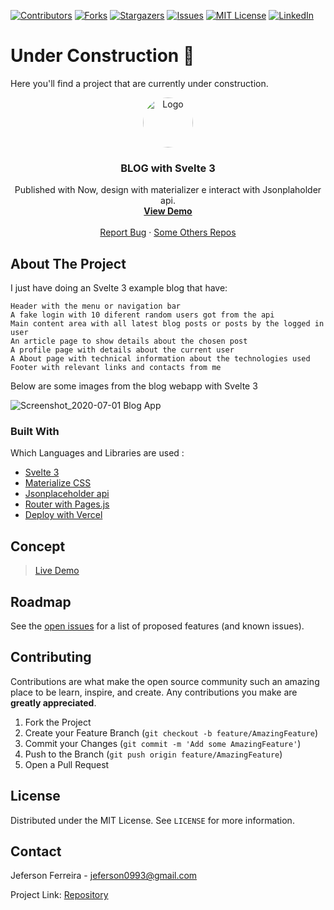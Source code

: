 [![Contributors][contributors-shield]][contributors-url]
[![Forks][forks-shield]][forks-url]
[![Stargazers][stars-shield]][stars-url]
[![Issues][issues-shield]][issues-url]
[![MIT License][license-shield]][license-url]
[![LinkedIn][linkedin-shield]][linkedin-url]
<br />
# Under Construction :construction:

Here you'll find a project that are currently under construction.
<br />
<p align="center">
  <a href="https://github.com/othneildrew/Best-README-Template">
    <img src="https://user-images.githubusercontent.com/29678099/71330693-1ed06d80-250d-11ea-9b98-a04279392272.jpeg" alt="Logo" width="80" height="80" style="border-radius: 50%;">
  </a>

  <h3 align="center">BLOG with Svelte 3</h3>

  <p align="center">
    Published with Now, design with materializer e interact with Jsonplaholder api.
    <br />
    <a href="https://svelte-blog.vercel.app/"><strong>View Demo</strong></a>
    <br />
    <br />
    <a href="https://github.com/jeferson0993/svelte-blog/issues">Report Bug</a>
    ·
    <a href="https://github.com/jeferson0993/">Some Others Repos</a>
  </p>
</p>

<!-- ABOUT THE PROJECT -->
## About The Project

 I just have doing an Svelte 3 example blog that have:


    Header with the menu or navigation bar
    A fake login with 10 diferent random users got from the api
    Main content area with all latest blog posts or posts by the logged in user
    An article page to show details about the chosen post
    A profile page with details about the current user
    A About page with technical information about the technologies used
    Footer with relevant links and contacts from me


Below are some images from the blog webapp with Svelte 3

![Screenshot_2020-07-01 Blog App](https://user-images.githubusercontent.com/29678099/86266627-de2c6d80-bb9b-11ea-8fae-b0da14caa27c.png)

### Built With
Which Languages and Libraries are used :
* [Svelte 3](https://svelte.dev/)
* [Materialize CSS](https://materializecss.com/about.html)
* [Jsonplaceholder api](https://jsonplaceholder.typicode.com/)
* [Router with Pages.js](https://www.npmjs.com/package/page)
* [Deploy with Vercel](https://vercel.com/home)

## Concept

> [Live Demo](https://svelte-blog.vercel.app/)

<!-- ROADMAP -->
## Roadmap

See the [open issues](https://github.com/jeferson0993/svelte-blog/issues) for a list of proposed features (and known issues).



<!-- CONTRIBUTING -->
## Contributing

Contributions are what make the open source community such an amazing place to be learn, inspire, and create. Any contributions you make are **greatly appreciated**.

1. Fork the Project
2. Create your Feature Branch (`git checkout -b feature/AmazingFeature`)
3. Commit your Changes (`git commit -m 'Add some AmazingFeature'`)
4. Push to the Branch (`git push origin feature/AmazingFeature`)
5. Open a Pull Request



<!-- LICENSE -->
## License

Distributed under the MIT License. See `LICENSE` for more information.



<!-- CONTACT -->
## Contact

Jeferson Ferreira - jeferson0993@gmail.com

Project Link: [Repository](https://github.com/jeferson0993/svelte-blog)



<!-- MARKDOWN LINKS & IMAGES -->
<!-- https://www.markdownguide.org/basic-syntax/#reference-style-links -->
[contributors-shield]: https://img.shields.io/github/contributors/jeferson0993/svelte-blog.svg?style=flat-square
[contributors-url]: https://github.com/jeferson0993/svelte-blog/graphs/contributors
[forks-shield]: https://img.shields.io/github/forks/jeferson0993/svelte-blog.svg?style=flat-square
[forks-url]: https://github.com/jeferson0993/svelte-blog/network/members
[stars-shield]: https://img.shields.io/github/stars/jeferson0993/svelte-blog.svg?style=flat-square
[stars-url]: https://github.com/jeferson0993/svelte-blog/stargazers
[issues-shield]: https://img.shields.io/github/issues/jeferson0993/svelte-blog.svg?style=flat-square
[issues-url]: https://github.com/jeferson0993/svelte-blog/issues
[license-shield]: https://img.shields.io/github/license/jeferson0993/svelte-blog.svg?style=flat-square
[license-url]: https://github.com/jeferson0993/svelte-blog/blob/master/LICENSE
[linkedin-shield]: https://img.shields.io/badge/-LinkedIn-black.svg?style=flat-square&logo=linkedin&colorB=555
[linkedin-url]: https://www.linkedin.com/in/jeferson-ferreira-4a036b143/